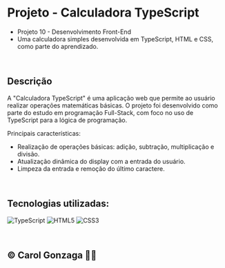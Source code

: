 # Projeto - Calculadora TypeScript
- Projeto 10 - Desenvolvimento Front-End
- Uma calculadora simples desenvolvida em TypeScript, HTML e CSS, como parte do aprendizado.

<br/>

## Descrição
A "Calculadora TypeScript" é uma aplicação web que permite ao usuário realizar operações matemáticas básicas. O projeto foi desenvolvido como parte do estudo em programação Full-Stack, com foco no uso de TypeScript para a lógica de programação.

Principais características:
- Realização de operações básicas: adição, subtração, multiplicação e divisão.
- Atualização dinâmica do display com a entrada do usuário.
- Limpeza da entrada e remoção do último caractere.

<br/>

## Tecnologias utilizadas:
![TypeScript](https://img.shields.io/badge/typescript-%23007ACC.svg?style=flat&logo=typescript&logoColor=white)
![HTML5](https://img.shields.io/badge/html5-%23E34F26.svg?style=flat&logo=html5&logoColor=white) 
![CSS3](https://img.shields.io/badge/css3-%231572B6.svg?style=flat&logo=css3&logoColor=white)

<br/>
  
## © Carol Gonzaga 🏳️‍🌈
